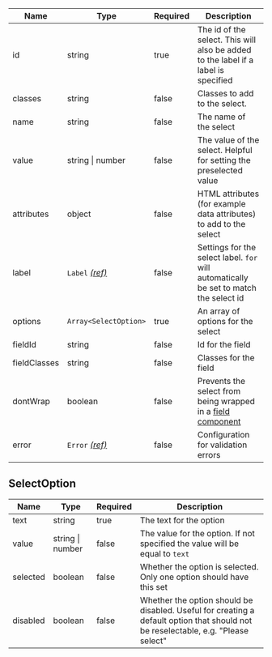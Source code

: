| Name         | Type                                 | Required | Description                                                                           |
| ------------ | ------------------------------------ | -------- | ------------------------------------------------------------------------------------- |
| id           | string                               | true     | The id of the select. This will also be added to the label if a label is specified    |
| classes      | string                               | false    | Classes to add to the select.                                                         |
| name         | string                               | false    | The name of the select                                                                |
| value        | string &#124; number                 | false    | The value of the select. Helpful for setting the preselected value                    |
| attributes   | object                               | false    | HTML attributes (for example data attributes) to add to the select                    |
| label        | `Label` [_(ref)_](/components/label) | false    | Settings for the select label. `for` will automatically be set to match the select id |
| options      | `Array<SelectOption>`                | true     | An array of options for the select                                                    |
| fieldId      | string                               | false    | Id for the field                                                                      |
| fieldClasses | string                               | false    | Classes for the field                                                                 |
| dontWrap     | boolean                              | false    | Prevents the select from being wrapped in a [field component](/components/field)      |
| error        | `Error` [_(ref)_](/components/error) | false    | Configuration for validation errors                                                   |

## SelectOption

| Name     | Type                 | Required | Description                                                                                                                       |
| -------- | -------------------- | -------- | --------------------------------------------------------------------------------------------------------------------------------- |
| text     | string               | true     | The text for the option                                                                                                           |
| value    | string &#124; number | false    | The value for the option. If not specified the value will be equal to `text`                                                      |
| selected | boolean              | false    | Whether the option is selected. Only one option should have this set                                                              |
| disabled | boolean              | false    | Whether the option should be disabled. Useful for creating a default option that should not be reselectable, e.g. "Please select" |

